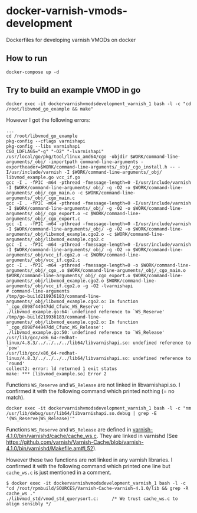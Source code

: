 docker-varnish-vmods-development
================================

Dockerfiles for developing varnish VMODs on docker

## How to run

```
docker-compose up -d
```

## Try to build an example VMOD in go

```
docker exec -it dockervarnishvmodsdevelopment_varnish_1 bash -l -c "cd /root/libvmod_go_example && make"
```

However I got the following errors:

```
...
cd /root/libvmod_go_example
pkg-config --cflags varnishapi
pkg-config --libs varnishapi
CGO_LDFLAGS="-g" "-O2" "-lvarnishapi" /usr/local/go/pkg/tool/linux_amd64/cgo -objdir $WORK/command-line-arguments/_obj/ -importpath command-line-arguments -exportheader=$WORK/command-line-arguments/_obj/_cgo_install.h -- -I/usr/include/varnish -I $WORK/command-line-arguments/_obj/ libvmod_example.go vcc_if.go
gcc -I . -fPIC -m64 -pthread -fmessage-length=0 -I/usr/include/varnish -I $WORK/command-line-arguments/_obj/ -g -O2 -o $WORK/command-line-arguments/_obj/_cgo_main.o -c $WORK/command-line-arguments/_obj/_cgo_main.c
gcc -I . -fPIC -m64 -pthread -fmessage-length=0 -I/usr/include/varnish -I $WORK/command-line-arguments/_obj/ -g -O2 -o $WORK/command-line-arguments/_obj/_cgo_export.o -c $WORK/command-line-arguments/_obj/_cgo_export.c
gcc -I . -fPIC -m64 -pthread -fmessage-length=0 -I/usr/include/varnish -I $WORK/command-line-arguments/_obj/ -g -O2 -o $WORK/command-line-arguments/_obj/libvmod_example.cgo2.o -c $WORK/command-line-arguments/_obj/libvmod_example.cgo2.c
gcc -I . -fPIC -m64 -pthread -fmessage-length=0 -I/usr/include/varnish -I $WORK/command-line-arguments/_obj/ -g -O2 -o $WORK/command-line-arguments/_obj/vcc_if.cgo2.o -c $WORK/command-line-arguments/_obj/vcc_if.cgo2.c
gcc -I . -fPIC -m64 -pthread -fmessage-length=0 -o $WORK/command-line-arguments/_obj/_cgo_.o $WORK/command-line-arguments/_obj/_cgo_main.o $WORK/command-line-arguments/_obj/_cgo_export.o $WORK/command-line-arguments/_obj/libvmod_example.cgo2.o $WORK/command-line-arguments/_obj/vcc_if.cgo2.o -g -O2 -lvarnishapi
# command-line-arguments
/tmp/go-build219936183/command-line-arguments/_obj/libvmod_example.cgo2.o: In function `_cgo_d098f44947dd_Cfunc_WS_Reserve':
./libvmod_example.go:64: undefined reference to `WS_Reserve'
/tmp/go-build219936183/command-line-arguments/_obj/libvmod_example.cgo2.o: In function `_cgo_d098f44947dd_Cfunc_WS_Release':
./libvmod_example.go:50: undefined reference to `WS_Release'
/usr/lib/gcc/x86_64-redhat-linux/4.8.3/../../../../lib64/libvarnishapi.so: undefined reference to `pow'
/usr/lib/gcc/x86_64-redhat-linux/4.8.3/../../../../lib64/libvarnishapi.so: undefined reference to `round'
collect2: error: ld returned 1 exit status
make: *** [libvmod_example.so] Error 2
```

Functions `WS_Reserve` and `WS_Release` are not linked in libvarnishapi.so. I confirmed it with the following command which printed nothing (= no match).

```
docker exec -it dockervarnishvmodsdevelopment_varnish_1 bash -l -c "nm /usr/lib/debug/usr/lib64/libvarnishapi.so.debug | grep -E '(WS_Reserve|WS_Release)'"
```

Functions `WS_Reserve` and `WS_Release` are defined in [varnish-4.1.0/bin/varnishd/cache/cache_ws.c](https://github.com/varnish/Varnish-Cache/blob/varnish-4.1.0/bin/varnishd/cache/cache_ws.c#L208-L240). They are linked in varnishd (See https://github.com/varnish/Varnish-Cache/blob/varnish-4.1.0/bin/varnishd/Makefile.am#L52).

However these two functions are not linked in any varnish libraries. I confirmed it with the following command which printed one line but `cache_ws.c` is just mentioned in a comment.

```
$ docker exec -it dockervarnishvmodsdevelopment_varnish_1 bash -l -c "cd /root/rpmbuild/SOURCES/Varnish-Cache-varnish-4.1.0/lib && grep -R cache_ws ."
./libvmod_std/vmod_std_querysort.c:     /* We trust cache_ws.c to align sensibly */
```
